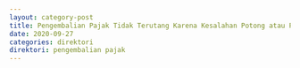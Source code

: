 ```yaml
---
layout: category-post
title: Pengembalian Pajak Tidak Terutang Karena Kesalahan Potong atau Pungut Pajak terhadap Orang Pribadi atau Badan ya Tidak Diwajibkan Memiliki NPWP
date: 2020-09-27
categories: direktori
direktori: pengembalian pajak
---
```

